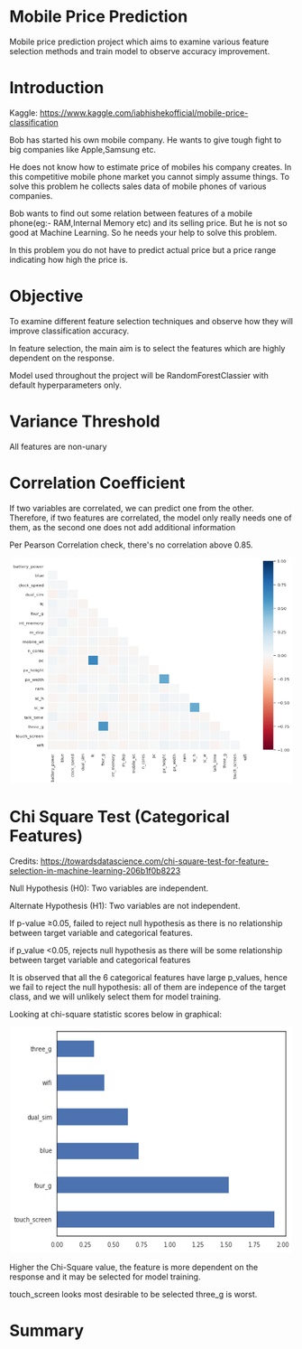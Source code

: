 # Mobile Price Prediction
Mobile price prediction project which aims to examine various feature selection methods and train model to observe accuracy improvement.

# Introduction
Kaggle: https://www.kaggle.com/iabhishekofficial/mobile-price-classification

Bob has started his own mobile company. He wants to give tough fight to big companies like Apple,Samsung etc.

He does not know how to estimate price of mobiles his company creates. In this competitive mobile phone market you cannot simply assume things. To solve this problem he collects sales data of mobile phones of various companies.

Bob wants to find out some relation between features of a mobile phone(eg:- RAM,Internal Memory etc) and its selling price. But he is not so good at Machine Learning. So he needs your help to solve this problem.

In this problem you do not have to predict actual price but a price range indicating how high the price is.

# Objective
To examine different feature selection techniques and observe how they will improve classification accuracy. 

In feature selection, the main aim is to select the features which are highly dependent on the response.

Model used throughout the project will be RandomForestClassier with default hyperparameters only.

# Variance Threshold
All features are non-unary

# Correlation Coefficient

If two variables are correlated, we can predict one from the other. Therefore, if two features are correlated, the model only really needs one of them, as the second one does not add additional information

Per Pearson Correlation check, there's no correlation above 0.85. 

<p align="center">
    <img width=500, height=400, src="./images/cor.png">
</p>

# Chi Square Test (Categorical Features)

Credits: https://towardsdatascience.com/chi-square-test-for-feature-selection-in-machine-learning-206b1f0b8223

Null Hypothesis (H0): Two variables are independent.

Alternate Hypothesis (H1): Two variables are not independent.

If p-value ≥0.05, failed to reject null hypothesis as there is no relationship between target variable and categorical features.

if p_value <0.05, rejects null hypothesis as there will be some relationship between target variable and categorical features

It is observed that all the 6 categorical features have large p_values, hence we fail to reject the null hypothesis: all of them are indepence of the target class, and we will unlikely select them for model training. 

Looking at chi-square statistic scores below in graphical:

<p align="center">
    <img width=500, height=400, src="./images/chi_stats.png">
</p>

Higher the Chi-Square value, the feature is more dependent on the response and it may be selected for model training.

touch_screen looks most desirable to be selected
three_g is worst.

# Summary

